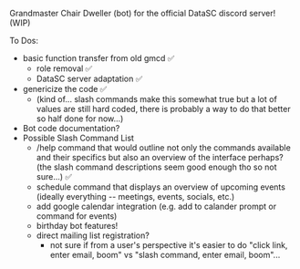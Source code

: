 Grandmaster Chair Dweller (bot) for the official DataSC discord server! (WIP)

To Dos:
- basic function transfer from old gmcd ✅
  - role removal ✅ 
  - DataSC server adaptation ✅
- genericize the code ✅
  - (kind of... slash commands make this somewhat true but a lot of values are still hard coded, there is probably a way to do that better so half done for now...)
- Bot code documentation?
- Possible Slash Command List
  - /help command that would outline not only the commands available and their specifics but also an overview of the interface perhaps? (the slash command descriptions seem good enough tho so not sure...) ✅
  - schedule command that displays an overview of upcoming events (ideally everything -- meetings, events, socials, etc.)
  - add google calendar integration (e.g. add to calander prompt or command for events)
  - birthday bot features!
  - direct mailing list registration?
    - not sure if from a user's perspective it's easier to do "click link, enter email, boom" vs "slash command, enter email, boom"...
